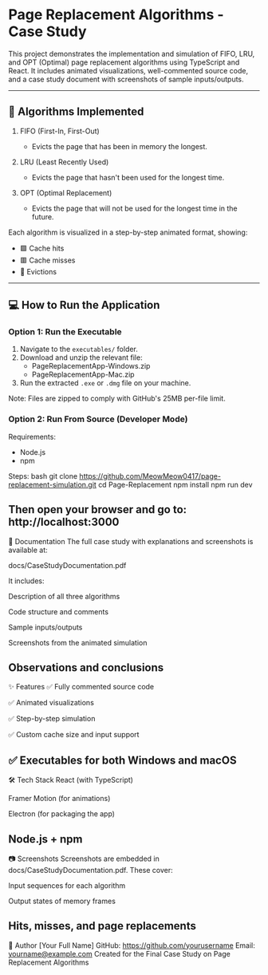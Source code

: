 # Page Replacement Algorithms - Case Study

This project demonstrates the implementation and simulation of FIFO, LRU, and OPT (Optimal) page replacement algorithms using TypeScript and React. It includes animated visualizations, well-commented source code, and a case study document with screenshots of sample inputs/outputs.

-------
## 🧠 Algorithms Implemented

1. FIFO (First-In, First-Out)  
   - Evicts the page that has been in memory the longest.

2. LRU (Least Recently Used)  
   - Evicts the page that hasn't been used for the longest time.

3. OPT (Optimal Replacement)  
   - Evicts the page that will not be used for the longest time in the future.

Each algorithm is visualized in a step-by-step animated format, showing:
- 🟩 Cache hits
- 🟥 Cache misses
- 🔄 Evictions

------

## 💻 How to Run the Application

### Option 1: Run the Executable

1. Navigate to the `executables/` folder.
2. Download and unzip the relevant file:
   - PageReplacementApp-Windows.zip
   - PageReplacementApp-Mac.zip
3. Run the extracted `.exe` or `.dmg` file on your machine.

Note: Files are zipped to comply with GitHub's 25MB per-file limit.

### Option 2: Run From Source (Developer Mode)

Requirements:
- Node.js
- npm

Steps:
bash
git clone https://github.com/MeowMeow0417/page-replacement-simulation.git 
cd Page-Replacement
npm install
npm run dev

Then open your browser and go to: http://localhost:3000
----
📄 Documentation
The full case study with explanations and screenshots is available at:

docs/CaseStudyDocumentation.pdf

It includes:

Description of all three algorithms

Code structure and comments

Sample inputs/outputs

Screenshots from the animated simulation

Observations and conclusions
---
✨ Features
✅ Fully commented source code

✅ Animated visualizations

✅ Step-by-step simulation

✅ Custom cache size and input support

✅ Executables for both Windows and macOS
---
🛠 Tech Stack
React (with TypeScript)

Framer Motion (for animations)

Electron (for packaging the app)

Node.js + npm
---
📷 Screenshots
Screenshots are embedded in docs/CaseStudyDocumentation.pdf. These cover:

Input sequences for each algorithm

Output states of memory frames

Hits, misses, and page replacements
---
👤 Author
[Your Full Name]
GitHub: https://github.com/yourusername
Email: yourname@example.com
Created for the Final Case Study on Page Replacement Algorithms

